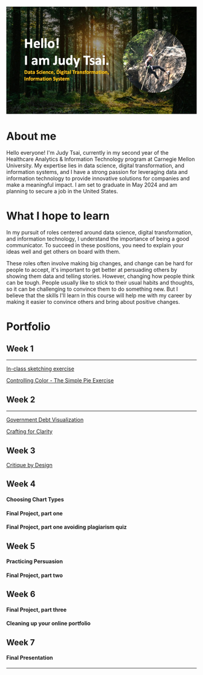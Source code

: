 
![Judy](main_page.jpeg)

# **About me**
Hello everyone! I'm Judy Tsai, currently in my second year of the Healthcare Analytics & Information Technology program at Carnegie Mellon University. My expertise lies in data science, digital transformation, and information systems, and I have a strong passion for leveraging data and information technology to provide innovative solutions for companies and make a meaningful impact. I am set to graduate in May 2024 and am planning to secure a job in the United States.

# **What I hope to learn**
In my pursuit of roles centered around data science, digital transformation, and information technology, I understand the importance of being a good communicator. To succeed in these positions, you need to explain your ideas well and get others on board with them.

These roles often involve making big changes, and change can be hard for people to accept, it's important to get better at persuading others by showing them data and telling stories. However, changing how people think can be tough. People usually like to stick to their usual habits and thoughts, so it can be challenging to convince them to do something new. But I believe that the skills I'll learn in this course will help me with my career by making it easier to convince others and bring about positive changes.

# **Portfolio**


## Week 1
------
[In-class sketching exercise](https://weiyit.github.io/portfolio/week1_inclass_sketch)

[Controlling Color - The Simple Pie Exercise](https://weiyit.github.io/portfolio/week1_controlling_color)

## Week 2
------
[Government Debt Visualization](https://weiyit.github.io/portfolio/week2_government_debt)

[Crafting for Clarity](https://weiyit.github.io/portfolio/week2_crafting_for_clarity)

## Week 3
[Critique by Design](https://weiyit.github.io/portfolio/week3_critique_design)

## Week 4
#### Choosing Chart Types
#### Final Project, part one
#### Final Project, part one avoiding plagiarism quiz
## Week 5
#### Practicing Persuasion
#### Final Project, part two
## Week 6
#### Final Project, part three
#### Cleaning up your online portfolio
## Week 7
#### Final Presentation
------
